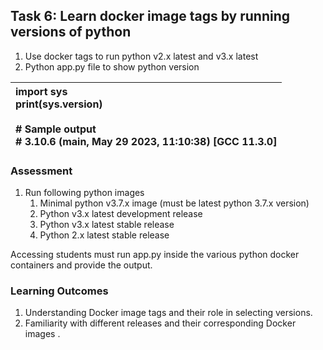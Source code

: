 ## <a name="_so4sb1b5q3un"></a>Task 6: Learn docker image tags by running versions of python
1. Use docker tags to run python v2.x latest and v3.x latest
1. Python app.py file to show python version 

|**import** sys<br>print(sys.version)<br><br># Sample output<br># 3.10.6 (main, May 29 2023, 11:10:38) [GCC 11.3.0]|
| :- |
### <a name="_iljggg554fqw"></a>Assessment
1) Run following python images
   1) Minimal python v3.7.x image (must be latest python 3.7.x version)
   1) Python v3.x latest development release
   1) Python v3.x latest stable release
   1) Python 2.x latest stable release

Accessing students must run app.py inside the various python docker containers and provide the output.
### <a name="_xc3jy7pm0p98"></a>Learning Outcomes
1. Understanding Docker image tags and their role in selecting versions.
1. Familiarity with different releases and their corresponding Docker images .
